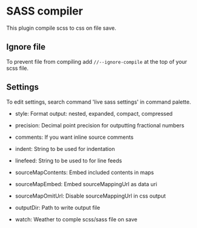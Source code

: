 # SASS compiler

This plugin compile scss to css on file save.

## Ignore file

To prevent file from compiling add `//--ignore-compile` at the top of your scss file.

## Settings

To edit settings, search command 'live sass settings' in command palette.

- style: Format output: nested, expanded, compact, compressed
- precision: Decimal point precision for outputting fractional numbers
- comments: If you want inline source comments
- indent: String to be used for indentation
- linefeed: String to be used to for line feeds
- sourceMapContents: Embed included contents in maps
- sourceMapEmbed: Embed sourceMappingUrl as data uri
- sourceMapOmitUrl: Disable sourceMappingUrl in css output

- outputDir: Path to write output file
- watch: Weather to comple scss/sass file on save
